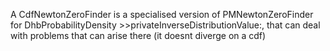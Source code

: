 A CdfNewtonZeroFinder is a specialised version of PMNewtonZeroFinder for DhbProbabilityDensity >>privateInverseDistributionValue:, that can deal with problems that can arise there (it doesnt diverge on a cdf)